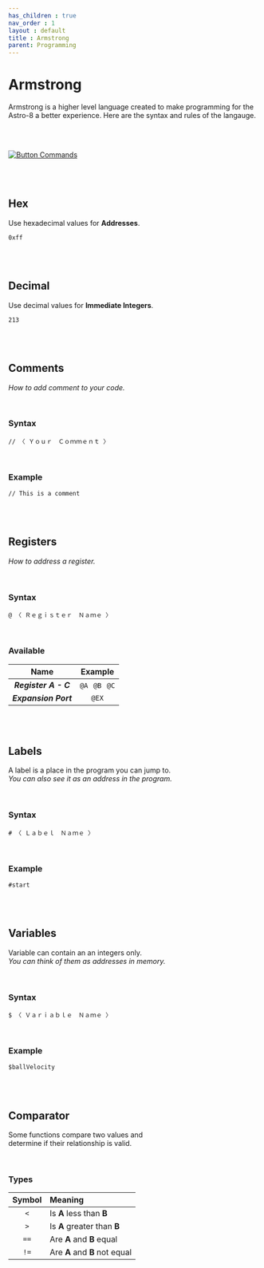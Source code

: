 ```yaml
---
has_children : true
nav_order : 1
layout : default
title : Armstrong
parent: Programming
---
```


# Armstrong

Armstrong is a higher level language created to make programming for the Astro-8 a better experience. Here are the syntax and rules of the langauge.

<br>
<br>

[![Button Commands]][Commands]

<br>
<br>

## Hex

Use hexadecimal values for **Addresses**.

```
0xff
```

<br>
<br>

## Decimal

Use decimal values for **Immediate Integers**.

```
213
```

<br>
<br>

## Comments

*How to add comment to your code.*

<br>

### Syntax

```
// 〈 Ｙｏｕｒ　Ｃｏｍｍｅｎｔ 〉
```

<br>

### Example

```
// This is a comment
```

<br>
<br>

## Registers

*How to address a register.*

<br>

### Syntax

```
@ 〈 Ｒｅｇｉｓｔｅｒ　Ｎａｍｅ 〉
```

<br>

### Available

| Name | Example |
|:----:|:-------:|
| ***Register A - C*** | `@A`  `@B`  `@C`
| ***Expansion Port*** | `@EX`

<br>
<br>

## Labels

A label is a place in the program you can jump to. <br>
*You can also see it as an address in the program.*

<br>

### Syntax

```
# 〈 Ｌａｂｅｌ　Ｎａｍｅ 〉
```

<br>

### Example

```
#start
```

<br>
<br>

## Variables

Variable can contain an an integers only. <br>
*You can think of them as addresses in memory.*

<br>

### Syntax

```
$ 〈 Ｖａｒｉａｂｌｅ　Ｎａｍｅ 〉
```

<br>

### Example

```
$ballVelocity
```

<br>
<br>

## Comparator

Some functions compare two values and <br>
determine if their relationship is valid.

<br>

### Types

| Symbol | Meaning 
|:------:|:--------
| `<`    | Is **A** less than **B**
| `>`    | Is **A** greater than **B**
| `==`   | Are **A** and **B** equal
| `!=`   | Are **A** and **B** not equal

<br>


<!----------------------------------------------------------------------------->

[Commands]: Commands


<!---------------------------------[ Buttons ]--------------------------------->

[Button Commands]: https://img.shields.io/badge/Commands-0288D1?style=flat-square&logoColor=white&logo=Betfair
